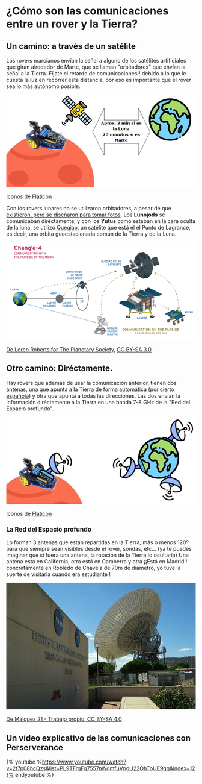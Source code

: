 # ¿Cómo son las comunicaciones entre un rover y la Tierra?

## Un camino: a través de un satélite

Los rovers marcianos envían la señal a alguno de los  satélites artificiales que giran alrededor de Marte, que se llaman "orbitadores" que envían la señal a la Tierra. Fíjate el retardo de comunicaciones!! debido a lo que le cuesta la luz en recorrer esta distancia, por eso es importante que el rover sea lo más autónomo posible.

![](/assets/comunicacion1.jpg)

Iconos de [Flaticon](https://www.flaticon.es/)

Con los rovers lunares no se utilizaron orbitadores, a pesar de que [existieron. pero se diseñaron para tomar fotos](https://es.wikipedia.org/wiki/Programa_Lunar_Orbiter). Los **Lunojods** se comunicaban diréctamente, y con los **Yutus** como estaban en la cara oculta de la luna, se utilizó [Queqiao](https://es.wikipedia.org/wiki/Queqiao), un satélite que está el el Punto de Lagrance, es decir, una órbita geoestacionaria común de la Tierra y de la Luna. 

![](/assets/quequiao.png)

[De Loren Roberts for The Planetary Society](http://www.planetary.org/multimedia/space-images/charts/change-4-mission-profile.html), [CC BY-SA 3.0](https://commons.wikimedia.org/w/index.php?curid=74914690)



## Otro camino: Diréctamente.

Hay rovers que además de usar la comunicación anterior, tienen dos antenas, una que apunta a la Tierra de forma automática (por cierto [española](https://www.niusdiario.es/ciencia-y-tecnologia/ciencia/tecnologia-espana-rover-perseverance-nasa-marte-antena-comunicaciones-empresa-aeroespacial-sener-airbus_18_3094095347.html#:~:text=Operadora%2C%20p%C3%B3ngame%20con%20la%20Tierra,ultra%20alta%20frecuencia%20(UHF).&text=Dado%20que%20el%20rover%20y,pero%20no%20para%20hacerlo%20lejos.)) y otra que apunta a todas las direcciones. Las dos envían la información diréctamente a la Tierra en una banda 7-8 GHz de la "Red del Espacio profundo".

![](/assets/comunicacion2.jpg)

Iconos de [Flaticon](https://www.flaticon.es/)

### La Red del Espacio profundo

Lo forman 3 antenas que están repartidas en la Tierra, más o menos 120º para que siempre sean visibles desde el rover, sondas, etc... (ya te puedes imaginar que si fuera una antena, la rotación de la Tierra lo ocultaría) Una antena está en California, otra está en Camberra y otra ¡¡Está en Madrid!! concretamente en Robledo de Chavela de 70m de diámetro, yo tuve la suerte de visitarla cuando era estudiante !

![](/assets/robledo.jpg)

[De Malopez 21 - Trabajo propio, CC BY-SA 4.0](https://commons.wikimedia.org/w/index.php?curid=52005724)

## Un vídeo explicativo de las comunicaciones con Perserverance

{% youtube %https://www.youtube.com/watch?v=2t7p08hcQzs&list=PL9TFrgFq7557nWqmfuVngU22OhTpUE9gg&index=12{% endyoutube %}
